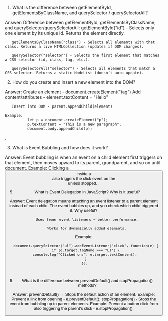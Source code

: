 1.	What is the difference between getElementById, getElementsByClassName, and querySelector / querySelectorAll?
	 
Answer: Difference between getElementById, getElementsByClassName, and querySelector/querySelectorAll:
        getElementById("id") - Selects only one element by its unique id. Returns the element directly.

       getElementsByClassName("class") - Selects all elements with that class. Returns a live HTMLCollection (updates if DOM changes).

       querySelector("selector") - Selects the first element that matches a CSS selector (id, class, tag, etc.).

       querySelectorAll("selector") - Selects all elements that match a CSS selector. Returns a static NodeList (doesn’t auto-update).


       
2.    How do you create and insert a new element into the DOM?
  
Answer: Create an element - document.createElement("tag")
       Add content/attributes - element.textContent = "Hello"

       Insert into DOM - parent.appendChild(element)

    Example:
              let p = document.createElement("p");
              p.textContent = "This is a new paragraph";
              document.body.appendChild(p);
 .             
              
3.	What is Event Bubbling and how does it work?
	
Answer: Event bubbling is when an event on a child element first triggers on that element, then moves upward to its parent, grandparent, and so on until document.
            Example: Clicking a <button> inside a <div> also triggers the click event on the <div> unless stopped.
.

5. What is Event Delegation in JavaScript? Why is it useful?

Answer: Event delegation means attaching an event listener to a parent element instead of each child. The event bubbles up, and you check which child triggered it.
       Why useful?

       Uses fewer event listeners → better performance.

       Works for dynamically added elements.

  Example:

      document.querySelector("ul").addEventListener("click", function(e) {
      if (e.target.tagName === "LI") {
     console.log("Clicked on:", e.target.textContent);
      }
     });
.

5.    What is the difference between preventDefault() and stopPropagation() methods?
  
Answer: preventDefault() → Stops the default action of an element. Example: Prevent a link from opening - e.preventDefault();
stopPropagation() - Stops the event from bubbling up to parent elements. Example: Prevent a button click from also triggering the parent’s click - e.stopPropagation();

